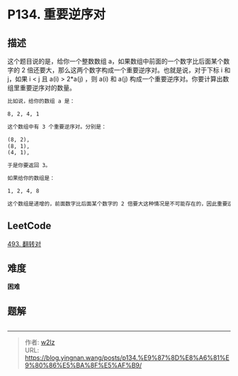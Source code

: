 # P134. 重要逆序对


<!--more-->

## 描述

这个题目说的是，给你一个整数数组 a，如果数组中前面的一个数字比后面某个数字的 2 倍还要大，那么这两个数字构成一个重要逆序对。也就是说，对于下标 i 和 j，如果 i < j 且 a(i) > 2*a(j) ，则 a(i) 和 a(j) 构成一个重要逆序对。你要计算出数组里重要逆序对的数量。

```markdown
比如说，给你的数组 a 是：

8, 2, 4, 1

这个数组中有 3 个重要逆序对。分别是：

(8, 2),
(8, 1),
(4, 1),

于是你要返回 3。

如果给你的数组是：

1, 2, 4, 8

这个数组是递增的，前面数字比后面某个数字的 2 倍要大这种情况是不可能存在的，因此重要逆序对的数量为 0。
```

## LeetCode

[493. 翻转对](https://leetcode.cn/problems/reverse-pairs/description/)

## 难度

**困难**

## 题解

```java

```


---

> 作者: [w2lz](https://github.com/w2lz)  
> URL: https://blog.yingnan.wang/posts/p134.%E9%87%8D%E8%A6%81%E9%80%86%E5%BA%8F%E5%AF%B9/  

